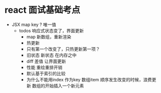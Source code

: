 # react 面试基础考点

- JSX map key ? 唯一值
    - todos 响应式状态变了，界面更新
        - map 新数组，重新渲染
        - 热更新
        - 只有第一个改变了，只热更新第一项？
        - 旧状态 新状态 在内存之中
        - diff 差值 让界面更新
        - 性能
            重绘重排开销
        - 默认基于索引的比较
        - 为什么不能用index 作为key 
            数组item 顺序发生改变的时候，浪费更新
            数组的开始插入一个新元素